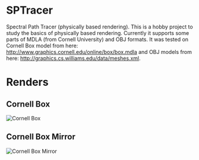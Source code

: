 # SPTracer
Spectral Path Tracer (physically based rendering). This is a hobby project to study the basics of physically based rendering.
Currently it supports some parts of MDLA (from Cornell University) and OBJ formats. It was tested on Cornell Box model from here: http://www.graphics.cornell.edu/online/box/box.mdla and OBJ models from here: http://graphics.cs.williams.edu/data/meshes.xml.

# Renders
## Cornell Box
![Cornell Box](https://cloud.githubusercontent.com/assets/5406201/7701447/7dfb4a08-fe27-11e4-8d32-7c05078be330.png)

## Cornell Box Mirror
![Cornell Box Mirror](https://cloud.githubusercontent.com/assets/5406201/7701350/95c4a50e-fe26-11e4-9f01-613fca545b94.png)
